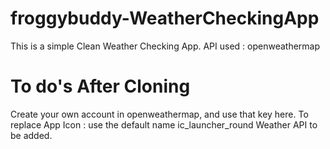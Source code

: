 # froggybuddy-WeatherCheckingApp
This is a simple Clean Weather Checking App.
API used : openweathermap

# To do's After Cloning
Create your own account in openweathermap, and use that key here.
To replace App Icon : use the default name ic_launcher_round
Weather API to be added.



